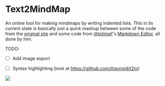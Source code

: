 # Text2MindMap
An online tool for making mindmaps by writing indented lists.
This in its current state is basically just a quick mashup between some of the code from the [original site](http://www.text2mindmap.com) and some code from [@tobloef](https://github.com/tobloef)'s [Markdown Editor](https://tobloef.com/markant/), all done by him.

TODO:
- [ ] Add image export
- [ ] Syntax highlighting (look at https://github.com/ihavnoid/t2m)


![](https://i.imgur.com/1dov0WF.png)
